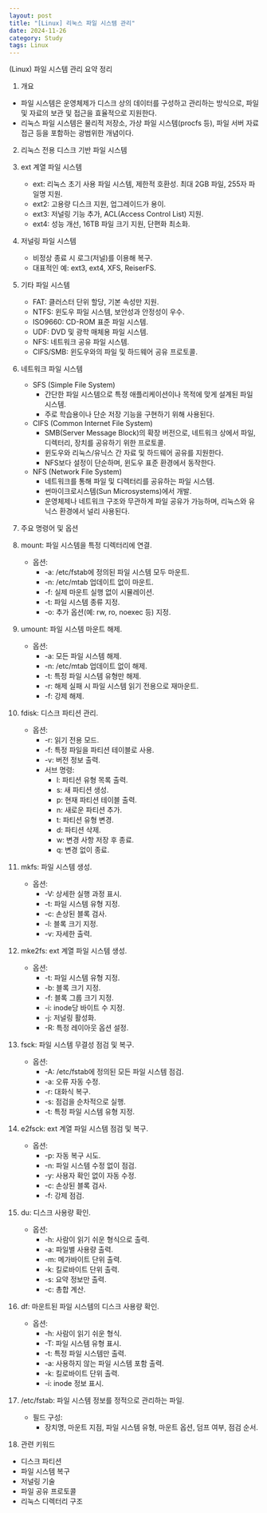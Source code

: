 ```yaml
---
layout: post
title: "[Linux] 리눅스 파일 시스템 관리"
date: 2024-11-26
category: Study
tags: Linux
---
```


(Linux) 파일 시스템 관리 요약 정리

1. 개요
* 파일 시스템은 운영체제가 디스크 상의 데이터를 구성하고 관리하는 방식으로, 파일 및 자료의 보관 및 접근을 효율적으로 지원한다.
* 리눅스 파일 시스템은 물리적 저장소, 가상 파일 시스템(procfs 등), 파일 서버 자료 접근 등을 포함하는 광범위한 개념이다.

2. 리눅스 전용 디스크 기반 파일 시스템
1. ext 계열 파일 시스템
    * ext: 리눅스 초기 사용 파일 시스템, 제한적 호환성. 최대 2GB 파일, 255자 파일명 지원.
    * ext2: 고용량 디스크 지원, 업그레이드가 용이.
    * ext3: 저널링 기능 추가, ACL(Access Control List) 지원.
    * ext4: 성능 개선, 16TB 파일 크기 지원, 단편화 최소화.
2. 저널링 파일 시스템
    * 비정상 종료 시 로그(저널)를 이용해 복구.
    * 대표적인 예: ext3, ext4, XFS, ReiserFS.
3. 기타 파일 시스템
    * FAT: 클러스터 단위 할당, 기본 속성만 지원.
    * NTFS: 윈도우 파일 시스템, 보안성과 안정성이 우수.
    * ISO9660: CD-ROM 표준 파일 시스템.
    * UDF: DVD 및 광학 매체용 파일 시스템.
    * NFS: 네트워크 공유 파일 시스템.
    * CIFS/SMB: 윈도우와의 파일 및 하드웨어 공유 프로토콜.
4. 네트워크 파일 시스템 
    - SFS (Simple File System)
        * 간단한 파일 시스템으로 특정 애플리케이션이나 목적에 맞게 설계된 파일 시스템.
        * 주로 학습용이나 단순 저장 기능을 구현하기 위해 사용된다.
    - CIFS (Common Internet File System)
        * SMB(Server Message Block)의 확장 버전으로, 네트워크 상에서 파일, 디렉터리, 장치를 공유하기 위한 프로토콜.
        * 윈도우와 리눅스/유닉스 간 자료 및 하드웨어 공유를 지원한다.
        * NFS보다 설정이 단순하며, 윈도우 표준 환경에서 동작한다.
    - NFS (Network File System)
        * 네트워크를 통해 파일 및 디렉터리를 공유하는 파일 시스템.
        * 썬마이크로시스템(Sun Microsystems)에서 개발.
        * 운영체제나 네트워크 구조와 무관하게 파일 공유가 가능하며, 리눅스와 유닉스 환경에서 널리 사용된다.


3. 주요 명령어 및 옵션
1. mount: 파일 시스템을 특정 디렉터리에 연결.
    * 옵션:
        * -a: /etc/fstab에 정의된 파일 시스템 모두 마운트.
        * -n: /etc/mtab 업데이트 없이 마운트.
        * -f: 실제 마운트 실행 없이 시뮬레이션.
        * -t: 파일 시스템 종류 지정.
        * -o: 추가 옵션(예: rw, ro, noexec 등) 지정.
2. umount: 파일 시스템 마운트 해제.
    * 옵션:
        * -a: 모든 파일 시스템 해제.
        * -n: /etc/mtab 업데이트 없이 해제.
        * -t: 특정 파일 시스템 유형만 해제.
        * -r: 해제 실패 시 파일 시스템 읽기 전용으로 재마운트.
        * -f: 강제 해제.
3. fdisk: 디스크 파티션 관리.
    * 옵션:
        * -r: 읽기 전용 모드.
        * -f: 특정 파일을 파티션 테이블로 사용.
        * -v: 버전 정보 출력.
        * 서브 명령:
            * l: 파티션 유형 목록 출력.
            * s: 새 파티션 생성.
            * p: 현재 파티션 테이블 출력.
            * n: 새로운 파티션 추가.
            * t: 파티션 유형 변경.
            * d: 파티션 삭제.
            * w: 변경 사항 저장 후 종료.
            * q: 변경 없이 종료.
4. mkfs: 파일 시스템 생성.
    * 옵션:
        * -V: 상세한 실행 과정 표시.
        * -t: 파일 시스템 유형 지정.
        * -c: 손상된 블록 검사.
        * -l: 블록 크기 지정.
        * -v: 자세한 출력.
5. mke2fs: ext 계열 파일 시스템 생성.
    * 옵션:
        * -t: 파일 시스템 유형 지정.
        * -b: 블록 크기 지정.
        * -f: 블록 그룹 크기 지정.
        * -i: inode당 바이트 수 지정.
        * -j: 저널링 활성화.
        * -R: 특정 레이아웃 옵션 설정.
6. fsck: 파일 시스템 무결성 점검 및 복구.
    * 옵션:
        * -A: /etc/fstab에 정의된 모든 파일 시스템 점검.
        * -a: 오류 자동 수정.
        * -r: 대화식 복구.
        * -s: 점검을 순차적으로 실행.
        * -t: 특정 파일 시스템 유형 지정.
7. e2fsck: ext 계열 파일 시스템 점검 및 복구.
    * 옵션:
        * -p: 자동 복구 시도.
        * -n: 파일 시스템 수정 없이 점검.
        * -y: 사용자 확인 없이 자동 수정.
        * -c: 손상된 블록 검사.
        * -f: 강제 점검.
8. du: 디스크 사용량 확인.
    * 옵션:
        * -h: 사람이 읽기 쉬운 형식으로 출력.
        * -a: 파일별 사용량 출력.
        * -m: 메가바이트 단위 출력.
        * -k: 킬로바이트 단위 출력.
        * -s: 요약 정보만 출력.
        * -c: 총합 계산.
9. df: 마운트된 파일 시스템의 디스크 사용량 확인.
    * 옵션:
        * -h: 사람이 읽기 쉬운 형식.
        * -T: 파일 시스템 유형 표시.
        * -t: 특정 파일 시스템만 출력.
        * -a: 사용하지 않는 파일 시스템 포함 출력.
        * -k: 킬로바이트 단위 출력.
        * -i: inode 정보 표시.
10. /etc/fstab: 파일 시스템 정보를 정적으로 관리하는 파일.
    * 필드 구성:
        * 장치명, 마운트 지점, 파일 시스템 유형, 마운트 옵션, 덤프 여부, 점검 순서.

4. 관련 키워드
* 디스크 파티션
* 파일 시스템 복구
* 저널링 기술
* 파일 공유 프로토콜
* 리눅스 디렉터리 구조
